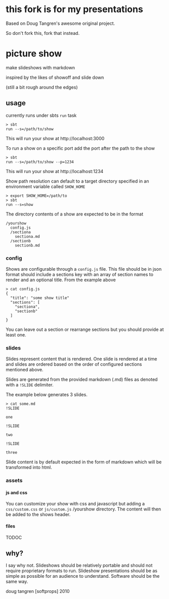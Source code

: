 # this fork is for my presentations

Based on Doug Tangren's awesome original project.

So don't fork this, fork that instead.

# picture show

make slideshows with markdown

inspired by the likes of showoff and slide down

(still a bit rough around the edges)

## usage

currently runs under sbts `run` task

    > sbt
    run --s=/path/to/show
  
This will run your show at http://localhost:3000  
  
To run a show on a specific port add the port after the path to the show

    > sbt
    run --s=/path/to/show --p=1234
    
This will run your show at http://localhost:1234

Show path resolution can default to a target directory specified in an environment variable called `SHOW_HOME`

    > export SHOW_HOME=/path/to
    > sbt 
    run --s=show

The directory contents of a show are expected to be in the format


    /yourshow
      config.js
      /sectiona
        sectiona.md
      /sectionb
        sectionb.md
        

### config

Shows are configurable through a `config.js` file. This file should be in json
format should include a sections key with an array of section names to render and an optional title. From the example above


    > cat config.js
    {
      "title": "some show title"
      "sections": [
        "sectiona",
        "sectionb"
      ]
    }
  
You can leave out a section or rearrange sections but you should provide at least one.

### slides

Slides represent content that is rendered. One slide is rendered at a time and slides are ordered based on the order of configured sections mentioned above.

Slides are generated from the provided markdown (.md) files as denoted with
a `!SLIDE` delimiter.

The example below generates 3 slides.

    > cat some.md
    !SLIDE
    
    one
    
    !SLIDE
    
    two
    
    !SLIDE
    
    three
    
Slide content is by default expected in the form of markdown which will be transformed into html.

### assets

#### js and css

You can customize your show with css and javascript but adding a `css/custom.css` or `js/custom.js` /yourshow directory. The content will then be added to the shows header.

#### files

TODOC

## why?

I say why not. Slideshows should be relatively portable and should not require proprietary formats to run. Slideshow presentations should be as simple as possible for an audience to understand. Software should be the same way.

doug tangren [softprops] 2010
